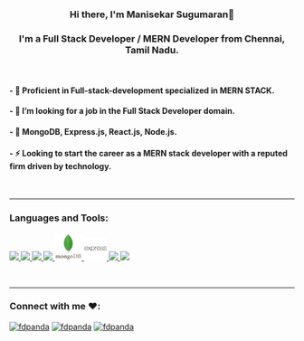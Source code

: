 <h3 align="center">Hi there, I'm Manisekar Sugumaran👋</h3> 
<h3 align="center">I'm a Full Stack Developer / MERN Developer from <b>Chennai, Tamil Nadu.</b></h3>
<br/>
<h4>- 🔭 Proficient in Full-stack-development specialized in MERN STACK.</h4>
<h4>- 👯 I’m looking for a job in the Full Stack Developer domain.</h4> 
<h4>- 🥅 MongoDB, Express.js, React.js, Node.js.</h4>
<h4>- ⚡ Looking to start the career as a MERN stack developer with a reputed firm driven by technology.</h4>
<br />

---

### Languages and Tools:
<p align="left"> 
    <a href="https://www.w3.org/html/" target="_blank"> <img src="https://img.icons8.com/color/48/000000/html-5.png"/> </a> 
    <a href="https://www.w3schools.com/css/" target="_blank"> <img src="https://img.icons8.com/color/48/000000/css3.png"/> </a> 
    <a href="https://getbootstrap.com" target="_blank"> <img src="https://img.icons8.com/color/48/000000/bootstrap.png"/> </a>
    <a href="https://developer.mozilla.org/en-US/docs/Web/JavaScript" target="_blank"> <img src="https://img.icons8.com/color/48/000000/javascript.png"/> </a>
    <a href="https://www.mongodb.com/" target="_blank"> <img src="https://raw.githubusercontent.com/devicons/devicon/master/icons/mongodb/mongodb-original-wordmark.svg" alt="mongodb" width="48" height="48"/> </a>
     <a href="https://expressjs.com" target="_blank"> <img src="https://raw.githubusercontent.com/devicons/devicon/master/icons/express/express-original-wordmark.svg" alt="express" width="40" height="40"/> </a>
    <a href="https://reactjs.org/" target="_blank"> <img src="https://img.icons8.com/color/48/000000/react-native.png"/> </a>
     <a style="padding-right:8px;" href="https://nodejs.org" target="_blank"> <img src="https://img.icons8.com/color/48/000000/nodejs.png"/> </a>   
</p>
<br />

---

### Connect with me ❤️:
<p align="left">
<a href="https://fd-portfolio.netlify.app/" target="blank"><img align="center" src="https://cdn.jsdelivr.net/npm/simple-icons@3.0.1/icons/dev-dot-to.svg" alt="fdpanda" height="30" width="40" /></a>
<a href="https://www.linkedin.com/in/manisekar-sugumaran-331134168/" target="blank"><img align="center" src="https://raw.githubusercontent.com/rahuldkjain/github-profile-readme-generator/master/src/images/icons/Social/linked-in-alt.svg" alt="fdpanda" height="30" width="40" /></a>
<a href="https://www.instagram.com/fd_panda/" target="blank"><img align="center" src="https://raw.githubusercontent.com/rahuldkjain/github-profile-readme-generator/master/src/images/icons/Social/instagram.svg" alt="fdpanda" height="30" width="40" /></a>
</p>
